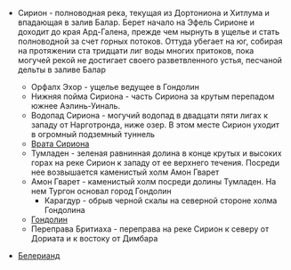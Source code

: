 *   Сирион - полноводная река, текущая из Дортониона и Хитлума и впадающая в
    залив Балар. Берет начало на Эфель Сирионе и доходит до края Ард-Галена,
    прежде чем нырнуть в ущелье и стать  полноводной  за  счет горных потоков.
    Оттуда убегает на юг, собирая на протяжении ста тридцати лиг воды многих
    притоков, пока могучей рекой не достигает своего разветвленного устья,
    песчаной дельты в заливе Балар
    *   Орфалх Эхор - ущелье ведущее в Гондолин
    *   Нижняя пойма Сириона - часть Сириона за крутым перепадом  южнее
        Аэлинь-Уиналь.
    *   Водопад Сириона - могучий водопад в двадцати пяти лигах к западу от
        Нарготронда, ниже озер. В этом месте Сирион уходит в огромный подземный
        туннель
    *   [Врата Сириона](Врата%20Сириона.md)
    *   Тумладен - зеленая равнинная долина в конце крутых и высоких горах на
        реке Сирион к западу от ее верхнего течения. Посреди нее возвышается
        каменистый холм Амон Гварет
    *   Амон Гварет - каменистый холм посреди долины Тумладен. На нем Тургон
        основал город Гондолин
        *   Карагдур - обрыв черной скалы на северной стороне холма Гондолина        
    *   [Гондолин](Гондолин.md)
    *   Переправа Бритиаха - переправа на реке Сирион к северу от Дориата и к
        востоку от Димбара

*   [Белерианд](index.md)
